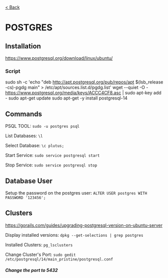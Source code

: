 [< Back](../README.md)

# POSTGRES


##
## Installation

https://www.postgresql.org/download/linux/ubuntu/

### Script

sudo sh -c 'echo "deb http://apt.postgresql.org/pub/repos/apt $(lsb_release -cs)-pgdg main" > /etc/apt/sources.list.d/pgdg.list'
wget --quiet -O - https://www.postgresql.org/media/keys/ACCC4CF8.asc | sudo apt-key add -
sudo apt-get update
sudo apt-get -y install postgresql-14

##
## Commands

PSQL TOOL: `sudo -u postgres psql`

List Databases: `\l`

Select Database: `\c plutus;`

Start Service: `sudo service postgresql start`

Stop Service: `sudo service postgresql stop`


##
## Database User

Setup the password on the postgres user: `ALTER USER postgres WITH PASSWORD '123456';`


##
## Clusters

https://gorails.com/guides/upgrading-postgresql-version-on-ubuntu-server

Display installed versions: `dpkg --get-selections | grep postgres`

Installed Clusters: `pg_lsclusters`

Change Cluster's Port: `sudo gedit /etc/postgresql/14/main_pristine/postgresql.conf`

##### Change the port to 5432
